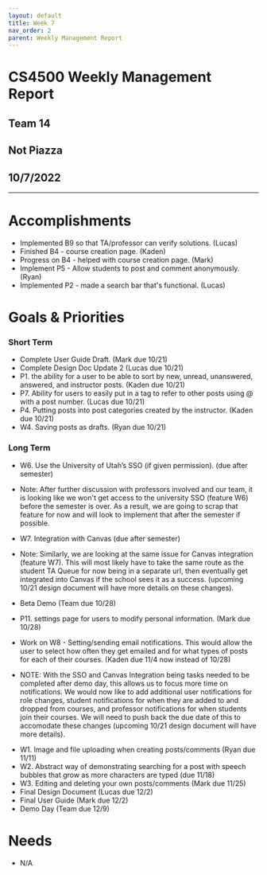 ```yaml
---
layout: default
title: Week 7
nav_order: 2
parent: Weekly Management Report
---
```

# CS4500 Weekly Management Report 
## Team 14
## Not Piazza
## 10/7/2022
***

# Accomplishments
- Implemented B9 so that TA/professor can verify solutions. (Lucas)
- Finished B4 - course creation page. (Kaden)
- Progress on B4 - helped with course creation page. (Mark)
- Implement P5 - Allow students to post and comment anonymously. (Ryan)
- Implemented P2 - made a search bar that's functional. (Lucas)

# Goals & Priorities
### Short Term
- Complete User Guide Draft. (Mark due 10/21)
- Complete Design Doc Update 2 (Lucas due 10/21) 
- P1. the ability for a user to be able to sort by new, unread, unanswered, answered, and instructor posts. (Kaden due 10/21)
- P7. Ability for users to easily put in a tag to refer to other posts using @ with a post number. (Lucas due 10/21)
- P4. Putting posts into post categories created by the instructor. (Kaden due 10/21)
- W4. Saving posts as drafts. (Ryan due 10/21)

### Long Term


- W6. Use the University of Utah’s SSO (if given permission). (due after semester)
* Note: After further discussion with professors involved and our team, it is looking like we won't get access to the university SSO (feature W6) before the semester is over. As a result, we are going to scrap that feature for now and will look to implement that after the semester if possible. 

- W7. Integration with Canvas (due after semester)
* Note: Similarly, we are looking at the same issue for Canvas integration (feature W7). This will most likely have to take the same route as the student TA Queue for now being in a separate url, then eventually get integrated into Canvas if the school sees it as a success. (upcoming 10/21 design document will have more details on these changes).

- Beta Demo (Team due 10/28)
- P11. settings page for users to modify personal information. (Mark due 10/28)

- Work on W8 - Setting/sending email notifications. This would allow the user to select how often they get emailed and for what types of posts for each of their courses. (Kaden due 11/4 now instead of 10/28)
* NOTE: With the SSO and Canvas Integration being tasks needed to be completed after demo day, this allows us to focus more time on notifications. We would now like to add additional user notifications for role changes, student notifications for when they are added to and dropped from courses, and professor notifications for when students join their courses. We will need to push back the due date of this to accomodate these changes (upcoming 10/21 design document will have more details).

- W1. Image and file uploading when creating posts/comments (Ryan due 11/11)
- W2. Abstract way of demonstrating searching for a post with speech bubbles that grow as more characters are typed (due 11/18)
- W3. Editing and deleting your own posts/comments (Mark due 11/25)
- Final Design Document (Lucas due 12/2)
- Final User Guide (Mark due 12/2) 
- Demo Day (Team due 12/9)

# Needs
- N/A


